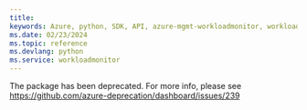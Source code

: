 ```yaml
---
title: 
keywords: Azure, python, SDK, API, azure-mgmt-workloadmonitor, workloadmonitor
ms.date: 02/23/2024
ms.topic: reference
ms.devlang: python
ms.service: workloadmonitor
---
```

The package has been deprecated. For more info, please see https://github.com/azure-deprecation/dashboard/issues/239

